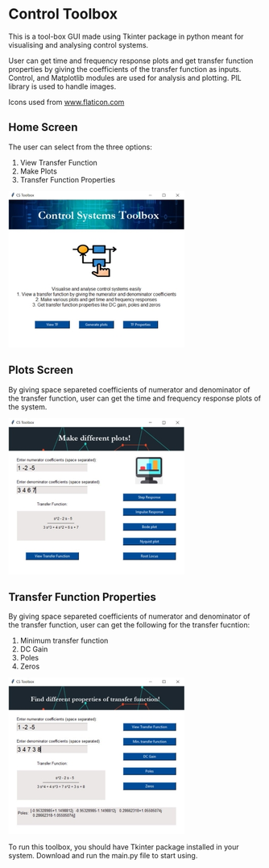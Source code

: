 # Control Toolbox
This is a tool-box GUI made using Tkinter package in python meant for visualising and analysing control systems.

User can get time and frequency response plots and get transfer function properties by giving the coefficients of the transfer function as inputs.
Control, and Matplotlib modules are used for analysis and plotting. PIL library is used to handle images.

Icons used from www.flaticon.com 

## Home Screen
The user can select from the three options:
 1. View Transfer Function
 2. Make Plots
 3. Transfer Function Properties

![](Images/Main.JPG)

## Plots Screen
By giving space separeted coefficients of numerator and denominator of the transfer function, user can get the time and frequency response plots of the system.

![](Images/Plots.JPG)

## Transfer Function Properties
By giving space separeted coefficients of numerator and denominator of the transfer function, user can get the following for the transfer fucntion:   
 1. Minimum transfer function
 2. DC Gain
 3. Poles
 4. Zeros
 
 ![](Images/Properties.JPG)
 
To run this toolbox, you should have Tkinter package installed in your system. Download and run the main.py file to start using.
